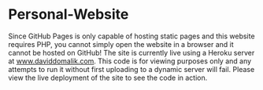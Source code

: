 # Personal-Website

Since GitHub Pages is only capable of hosting static pages and this website requires PHP, you cannot simply open the website in a browser and it cannot be hosted on GitHub! The site is currently live using a Heroku server at www.daviddomalik.com. This code is for viewing purposes only and any attempts to run it without first uploading to a dynamic server will fail. Please view the live deployment of the site to see the code in action.
